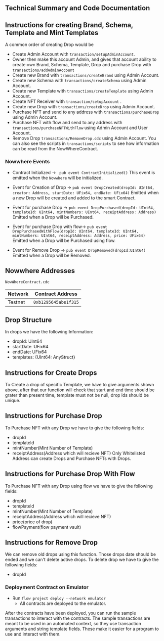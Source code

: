 
## Technical Summary and Code Documentation

## Instructions for creating Brand, Schema, Template and Mint Templates

A common order of creating Drop would be

- Create Admin Account with `transaction/setupAdminAccount`.
- Owner then make this account Admin, and gives that account ability to create own Brand, Schema, Template, Drop 
 and purchase Drop with `transactions/addAdminAccount` 
- Create new Brand with `transactions/createBrand` using Admin Account.
- Create new Schema with `transactions/createSchema` using Admin Account.
- Create new Template with `transactions/createTemplate` using Admin Account.
- Create NFT Receiver with `transaction/setupAccount` .
- Create new Drop with `transactions/createDrop` using Admin Account.
- Purchase NFT and send to any address with `transactions/purchaseDrop` using Admin Account.
- Purchase NFT with flow and send to any address with `transactions/purchaseNFTWithFlow` using Admin Account and User Account.
- Remove Drop `transactions/RemoveDrop.cdc` using Admin Account.
  You can also see the scripts in `transactions/scripts` to see how information
  can be read from the NowWhereContract.

### Nowwhere Events

- Contract Initialized ->
  ` pub event ContractInitialized()`
  This event is emitted when the `Nowwhere` will be initialized.

- Event for Creation of Drop ->
  `pub event DropCreated(dropId: UInt64, creator: Address, startDate: UFix64, endDate: UFix64)`
  Emitted when a new Drop will be created and added to the smart Contract.

- Event for purchase Drop ->
  `pub event DropPurchased(dropId: UInt64, templateId: UInt64, mintNumbers: UInt64, receiptAddress: Address)`
  Emitted when a Drop will be Purchased.

- Event for purchase Drop with flow->
  `pub event DropPurchasedWithFlow(dropId: UInt64, templateId: UInt64, mintNumbers: UInt64, receiptAddress: Address, price: UFix64)`
  Emitted when a Drop will be Purchased using flow.

- Event for Remove Drop ->
  `pub event DropRemoved(dropId:UInt64)`
  Emitted when a Drop will be Removed.

## Nowwhere Addresses

`NowWhereContract.cdc`

| Network | Contract Address     |
| ------- | -------------------- |
| Testnet | `0xb1295645abe1f315` |

## Drop Structure

In drops we have the following Information:

- dropId: UInt64
- startDate: UFix64
- endDate: UFix64
- templates: {UInt64: AnyStruct}

## Instructions for Create Drops

To Create a drop of specific Template, we have to give arguments shown above, after that our function will check that start and end time should be grater than present time, template must not be null, drop Ids should be unique.

## Instructions for Purchase Drop

To Purchase NFT with any Drop we have to give the following fields:

- dropId
- templateId
- mintNumber(Mint Number of Template)
- receiptAddress(Address which will recieve NFT)
  Only Whitelisted Address can create Drops and Purchase NFTs with Drops.

## Instructions for Purchase Drop With Flow

To Purchase NFT with any Drop using flow we have to give the following fields:

- dropId
- templateId
- mintNumber(Mint Number of Template)
- receiptAddress(Address which will recieve NFT)
- price(price of drop)
- flowPayment(flow payment vault)
  

## Instructions for Remove Drop

We can remove old drops using this function. Those drops date should be ended and we can't delete active drops. To delete drop we have to give the following fields:
- dropId

### Deployment Contract on Emulator

- Run `flow project deploy --network emulator`
  - All contracts are deployed to the emulator.

After the contracts have been deployed, you can run the sample transactions
to interact with the contracts. The sample transactions are meant to be used
in an automated context, so they use transaction arguments and string template
fields. These make it easier for a program to use and interact with them.
